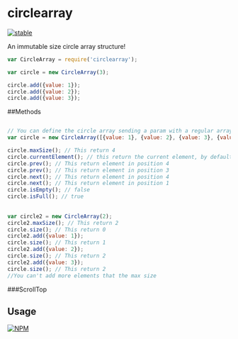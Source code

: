 # circlearray

[![stable](http://badges.github.io/stability-badges/dist/stable.svg)](http://github.com/badges/stability-badges)

An immutable size circle array structure!

```js
var CircleArray = require('circlearray');

var circle = new CircleArray(3);

circle.add({value: 1});
circle.add({value: 2});
circle.add({value: 3});

```

##Methods
```js

// You can define the circle array sending a param with a regular array. 
var circle = new CircleArray([{value: 1}, {value: 2}, {value: 3}, {value: 4}]);

circle.maxSize(); // This return 4
circle.currentElement(); // this return the current element, by default is the element in the position 0
circle.prev(); // This return element in position 4
circle.prev(); // This return element in position 3
circle.next(); // This return element in position 4
circle.next(); // This return element in position 1
circle.isEmpty(); // false
circle.isFull(); // true
  
  
var circle2 = new CircleArray(2);
circle2.maxSize(); // This return 2
circle.size(); // This return 0
circle2.add({value: 1});
circle.size(); // This return 1
circle2.add({value: 2});
circle.size(); // This return 2
circle2.add({value: 3});
circle.size(); // This return 2
//You can't add more elements that the max size


```
###ScrollTop


## Usage

[![NPM](https://nodei.co/npm/circlearray.png)](https://www.npmjs.com/package/circlearray)
